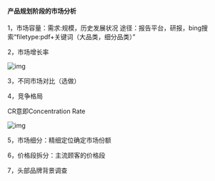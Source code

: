 #### 产品规划阶段的市场分析

1，市场容量：需求:规模，历史发展状况  途径：报告平台，研报，bing搜索“filetype:pdf+关键词（大品类，细分品类）”

2，市场增长率

![img](http://image.woshipm.com/wp-files/2020/06/ph1A8RuV3ZUYQMYH3s7L.png)

3，不同市场对比（选做）

4，竞争格局

CR意即Concentration Rate   

![img](http://image.woshipm.com/wp-files/2020/06/MJcaZt5NQYJ9YjoqY45v.png)

5，市场细分：精细定位确定市场份额

6，价格段拆分：主流顾客的价格段

7，头部品牌背景调查



